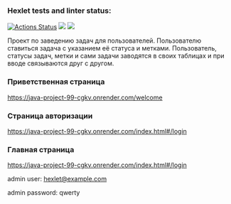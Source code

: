 ### Hexlet tests and linter status:
[![Actions Status](https://github.com/Barlog7/java-project-99/actions/workflows/hexlet-check.yml/badge.svg)](https://github.com/Barlog7/java-project-99/actions)
<a href="https://codeclimate.com/github/Barlog7/java-project-99/maintainability"><img src="https://api.codeclimate.com/v1/badges/de0dc354f37c99b3fd0a/maintainability" /></a>
<a href="https://codeclimate.com/github/Barlog7/java-project-99/test_coverage"><img src="https://api.codeclimate.com/v1/badges/de0dc354f37c99b3fd0a/test_coverage" /></a>

Проект по заведению задач для пользователей. Пользователю ставиться задача с указанием её статуса и метками. Пользователь, статусы задач, метки и сами задачи заводятся в своих таблицах и при вводе связываются друг с другом.

### **Приветственная страница**

https://java-project-99-cgkv.onrender.com/welcome


### **Страница авторизации**
https://java-project-99-cgkv.onrender.com/index.html#/login


### **Главная страница**
https://java-project-99-cgkv.onrender.com/index.html#/login

admin user: hexlet@example.com

admin password: qwerty
